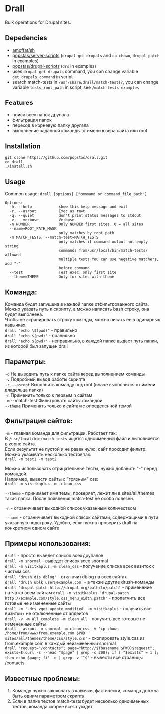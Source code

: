 # Drall
Bulk operations for Drupal sites.

## Depedencies
- [amoffat/sh](https://github.com/amoffat/sh)
- [popstas/server-scripts](https://github.com/popstas/server-scripts) (`drupal-get-drupals` and `cp-chown`, `drupal-patch` in examples)
- [popstas/drupal-scripts](https://github.com/popstas/drupal-scripts) (`drs` in examples)
- uses `drupal-get-drupals` command,  you can change variable `get_drupals_command` in script
- search match-tests in `/usr/share/drall/match-tests/`, you can change variable `tests_root_path` in script, see `/match-tests-examples`

## Features
- поиск всех папок друпала
- фильтрация папок
- переход в корневую папку друпала
- выполнение заданной команды от имени юзера сайта или root

## Installation
```
git clone https://github.com/popstas/drall.git
cd drall
./install.sh
```


## Usage
Common usage: `drall [options] ["command or command_file_path"]`

```
Options:
  -h, --help            show this help message and exit
  -r, --asroot          Exec as root
  -q, --quiet           don't print status messages to stdout
  -v, --verbose         Verbose
  -n NUMBER             Only NUMBER first sites. 0 = all sites
  --name=ROOT_PATH_MASK
                        only matches by root_path
  -m MATCH_TESTS, --match-test=MATCH_TESTS
                        only matches if command output not empty string
                        commands from/usr/local/bin/match-tests/ allowed
                        multiple tests You can use negative matchers, add "-"
                        before command
  --test                Test exec, only first site
  --theme=THEME         Only for sites with theme
```

## Команда:
Команда будет запущена в каждой папке отфильтрованного сайта.  
Можно указать путь к скрипту, а можно написать bash строку, она будет выполнена.  
Чтобы не экранировать строку команды, можно писать ее в одинарных кавычках.  
`drall "echo \$(pwd)"` - правильно  
`drall 'echo $(pwd)'` - правильно  
`drall "echo $(pwd)"` - неправильно, в каждой папке выдаст путь папки, из которой был запущен drall  


## Параметры:
`-q` Не выводить путь к папке сайта перед выполнением команды  
`-v` Подробный вывод работы скрипта  
`-r`, `--asroot` Выполнить команду под root (иначе выполнится от имени владельца папки)  
`-n` Применить только к первым n сайтам  
`-m` --match-test Фильтровать сайты командой  
`--theme` Применять только к сайтам с определенной темой  


## Фильтрация сайтов:
`-m` - главная команда для фильтрации. Работает так:  
В `/usr/local/bin/match-tests` ищется одноименный файл и выполняется в корне сайта.  
Если результат не пустой и не равен нулю, сайт проходит фильтр.  
Можно указывать несколько тестов так:  
`drall -m test1 -m test2`  
  
Можно использовать отрицательные тесты, нужно добавить "-" перед командой.  
Например, вывести сайты с "грязным" css:  
`drall -m visitkaplus -m -clean_css`  
  
`--theme` - принимает имя темы, проверяет, лежит ли в sites/all/themes такая папка. После появления match-test не особо полезен.  
  
`-n` - ограничивает выходной список указанным количеством  
  
`--name` - ограничивает выходной список сайтами, содержащими в пути указанную подстроку. Удобно, если нужно проверить drall на конкретном одном сайте  



## Примеры использования:
`drall` - просто выведет список всех друпалов  
`drall -m snormal` - выведет список всех snormal  
`drall -m visitkaplus -m clean_css` - получение списка всех визиток с чистым css  
`drall 'drush dis dblog'` - отключит dblog на всех сайтах  
`drall 'drush ublk user@example.com'` - а также другие drush-команды  
`drall 'drupal-patch http://drupal.org/path/to/patch'` - применение патча ко всем сайтам
`drall -m visitkaplus 'drupal-patch http://example.com/style.css_menu_width.patch'` - пропатчить все готовые не измененные сайты  
`drall -m '-drs vget update_modified' -m visitkaplus` - получить все визитки+ не отключенные от апдейтов  
`drall -v -m all_complete -m clean_all` - получить все готовые не измененные сайты  
`drall --asroot -m snormal -m clean_css -v 'cp-chown /home/from/www/from.example.com $PWD sites/all/themes/theme/css/style.css'` - скопировать style.css из from.example.com в каждый неизмененный snormal  
`drall 'request="/contacts"; page="http://$(basename $PWD)$request"; exists=$(curl -s --head "$page" | grep -c 200); if [ "$exists" = 1 ]; then echo $page; fi' -q | grep -v "^$"` - вывести все страницы /contacts


## Известные проблемы:
1. Команду нужно заключать в кавычки, фактически, команда должна быть одним параметром скрипта
2. Если в папке тестов match-tests будет несколько одноименных тестов, команда скорее всего упадет
